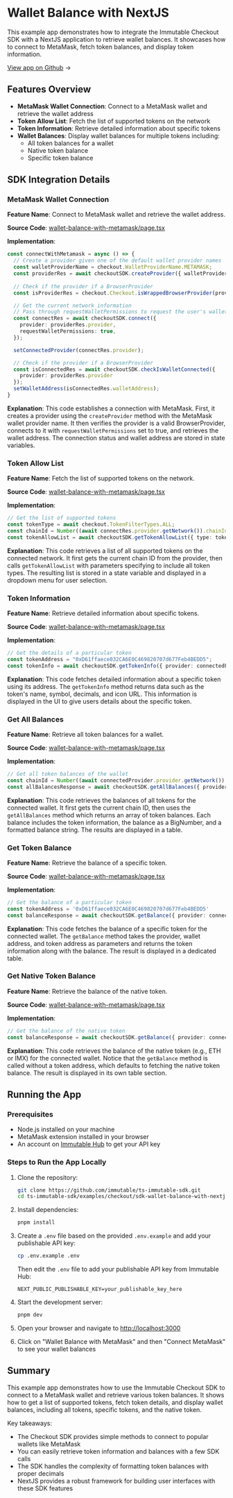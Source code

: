 <div class="display-none">

# Wallet Balance with NextJS

</div>

This example app demonstrates how to integrate the Immutable Checkout SDK with a NextJS application to retrieve wallet balances. It showcases how to connect to MetaMask, fetch token balances, and display token information.

<div class="button-component">

[View app on Github](https://github.com/immutable/ts-immutable-sdk/tree/main/examples/checkout/sdk-wallet-balance-with-nextjs) <span class="button-component-arrow">→</span>

</div>

## Features Overview

- **MetaMask Wallet Connection**: Connect to a MetaMask wallet and retrieve the wallet address
- **Token Allow List**: Fetch the list of supported tokens on the network
- **Token Information**: Retrieve detailed information about specific tokens
- **Wallet Balances**: Display wallet balances for multiple tokens including:
  - All token balances for a wallet
  - Native token balance
  - Specific token balance

## SDK Integration Details

### MetaMask Wallet Connection
**Feature Name**: Connect to MetaMask wallet and retrieve the wallet address.

**Source Code**: [wallet-balance-with-metamask/page.tsx](https://github.com/immutable/ts-immutable-sdk/blob/main/examples/checkout/sdk-wallet-balance-with-nextjs/src/app/wallet-balance-with-metamask/page.tsx)

**Implementation**:
```typescript
const connectWithMetamask = async () => {
  // Create a provider given one of the default wallet provider names
  const walletProviderName = checkout.WalletProviderName.METAMASK;
  const providerRes = await checkoutSDK.createProvider({ walletProviderName });
  
  // Check if the provider if a BrowserProvider
  const isProviderRes = checkout.Checkout.isWrappedBrowserProvider(providerRes.provider);

  // Get the current network information
  // Pass through requestWalletPermissions to request the user's wallet permissions
  const connectRes = await checkoutSDK.connect({ 
    provider: providerRes.provider,
    requestWalletPermissions: true,
  });

  setConnectedProvider(connectRes.provider);

  // Check if the provider if a BrowserProvider
  const isConnectedRes = await checkoutSDK.checkIsWalletConnected({
    provider: providerRes.provider
  });
  setWalletAddress(isConnectedRes.walletAddress);
}
```

**Explanation**: This code establishes a connection with MetaMask. First, it creates a provider using the `createProvider` method with the MetaMask wallet provider name. It then verifies the provider is a valid BrowserProvider, connects to it with `requestWalletPermissions` set to true, and retrieves the wallet address. The connection status and wallet address are stored in state variables.

### Token Allow List
**Feature Name**: Fetch the list of supported tokens on the network.

**Source Code**: [wallet-balance-with-metamask/page.tsx](https://github.com/immutable/ts-immutable-sdk/blob/main/examples/checkout/sdk-wallet-balance-with-nextjs/src/app/wallet-balance-with-metamask/page.tsx)

**Implementation**:
```typescript
// Get the list of supported tokens
const tokenType = await checkout.TokenFilterTypes.ALL;
const chainId = Number((await connectRes.provider.getNetwork()).chainId) as checkout.ChainId ?? checkout.ChainId.IMTBL_ZKEVM_TESTNET
const tokenAllowList = await checkoutSDK.getTokenAllowList({ type: tokenType, chainId });
```

**Explanation**: This code retrieves a list of all supported tokens on the connected network. It first gets the current chain ID from the provider, then calls `getTokenAllowList` with parameters specifying to include all token types. The resulting list is stored in a state variable and displayed in a dropdown menu for user selection.

### Token Information
**Feature Name**: Retrieve detailed information about specific tokens.

**Source Code**: [wallet-balance-with-metamask/page.tsx](https://github.com/immutable/ts-immutable-sdk/blob/main/examples/checkout/sdk-wallet-balance-with-nextjs/src/app/wallet-balance-with-metamask/page.tsx)

**Implementation**:
```typescript
// Get the details of a particular token
const tokenAddress = "0xD61ffaece032CA6E0C469820707d677Feb4BEDD5";
const tokenInfo = await checkoutSDK.getTokenInfo({ provider: connectedProvider, tokenAddress });
```

**Explanation**: This code fetches detailed information about a specific token using its address. The `getTokenInfo` method returns data such as the token's name, symbol, decimals, and icon URL. This information is displayed in the UI to give users details about the specific token.

### Get All Balances
**Feature Name**: Retrieve all token balances for a wallet.

**Source Code**: [wallet-balance-with-metamask/page.tsx](https://github.com/immutable/ts-immutable-sdk/blob/main/examples/checkout/sdk-wallet-balance-with-nextjs/src/app/wallet-balance-with-metamask/page.tsx)

**Implementation**:
```typescript
// Get all token balances of the wallet
const chainId = Number((await connectedProvider.provider.getNetwork()).chainId) as checkout.ChainId ?? checkout.ChainId.IMTBL_ZKEVM_TESTNET
const allBalancesResponse = await checkoutSDK.getAllBalances({ provider: connectedProvider, walletAddress, chainId });
```

**Explanation**: This code retrieves the balances of all tokens for the connected wallet. It first gets the current chain ID, then uses the `getAllBalances` method which returns an array of token balances. Each balance includes the token information, the balance as a BigNumber, and a formatted balance string. The results are displayed in a table.

### Get Token Balance
**Feature Name**: Retrieve the balance of a specific token.

**Source Code**: [wallet-balance-with-metamask/page.tsx](https://github.com/immutable/ts-immutable-sdk/blob/main/examples/checkout/sdk-wallet-balance-with-nextjs/src/app/wallet-balance-with-metamask/page.tsx)

**Implementation**:
```typescript
// Get the balance of a particular token
const tokenAddress = '0xD61ffaece032CA6E0C469820707d677Feb4BEDD5'
const balanceResponse = await checkoutSDK.getBalance({ provider: connectedProvider, walletAddress, tokenAddress });
```

**Explanation**: This code fetches the balance of a specific token for the connected wallet. The `getBalance` method takes the provider, wallet address, and token address as parameters and returns the token information along with the balance. The result is displayed in a dedicated table.

### Get Native Token Balance
**Feature Name**: Retrieve the balance of the native token.

**Source Code**: [wallet-balance-with-metamask/page.tsx](https://github.com/immutable/ts-immutable-sdk/blob/main/examples/checkout/sdk-wallet-balance-with-nextjs/src/app/wallet-balance-with-metamask/page.tsx)

**Implementation**:
```typescript
// Get the balance of the native token
const balanceResponse = await checkoutSDK.getBalance({ provider: connectedProvider, walletAddress });
```

**Explanation**: This code retrieves the balance of the native token (e.g., ETH or IMX) for the connected wallet. Notice that the `getBalance` method is called without a token address, which defaults to fetching the native token balance. The result is displayed in its own table section.

## Running the App

### Prerequisites
- Node.js installed on your machine
- MetaMask extension installed in your browser
- An account on [Immutable Hub](https://hub.immutable.com/) to get your API key

### Steps to Run the App Locally

1. Clone the repository:
   ```bash
   git clone https://github.com/immutable/ts-immutable-sdk.git
   cd ts-immutable-sdk/examples/checkout/sdk-wallet-balance-with-nextjs
   ```

2. Install dependencies:
   ```bash
   pnpm install
   ```

3. Create a `.env` file based on the provided `.env.example` and add your publishable API key:
   ```bash
   cp .env.example .env
   ```
   Then edit the `.env` file to add your publishable API key from Immutable Hub:
   ```
   NEXT_PUBLIC_PUBLISHABLE_KEY=your_publishable_key_here
   ```

4. Start the development server:
   ```bash
   pnpm dev
   ```

5. Open your browser and navigate to [http://localhost:3000](http://localhost:3000)

6. Click on "Wallet Balance with MetaMask" and then "Connect MetaMask" to see your wallet balances

## Summary

This example app demonstrates how to use the Immutable Checkout SDK to connect to a MetaMask wallet and retrieve various token balances. It shows how to get a list of supported tokens, fetch token details, and display wallet balances, including all tokens, specific tokens, and the native token.

Key takeaways:
- The Checkout SDK provides simple methods to connect to popular wallets like MetaMask
- You can easily retrieve token information and balances with a few SDK calls
- The SDK handles the complexity of formatting token balances with proper decimals
- NextJS provides a robust framework for building user interfaces with these SDK features 